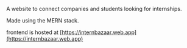 A website to connect companies and students looking for internships.

Made using the MERN stack.

frontend is hosted at [https://internbazaar.web.app](https://internbazaar.web.app)
